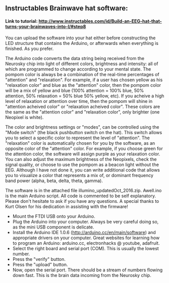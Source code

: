 
## Instructables Brainwave hat software:

#### Link to tutorial: http://www.instructables.com/id/Build-an-EEG-hat-that-turns-your-brainwaves-into-l/#step8

You can upload the software into your hat either before constructing the LED structure that contains the Arduino, or afterwards when everything is finished. As you prefer.

The Arduino code converts the data string being received from the Neurosky chip into light of different colors, brightness and intensity: all of which are programmed to change according to your mental state. The pompom color is always be a combination of the real-time percentages of "attention" and "relaxation". For example, if a user has chosen yellow as his "relaxation color" and blue as the "attention" color, then the pompom color will be a mix of yellow and blue (100% attention = 100% blue, 50% attention, 50% relaxation = 50% blue 50% yellow, etc). If you acheive a high level of relaxation or attention over time, then the pompom will shine in "attention acheived color" or "relaxation acheived color". These colors are the same as the "attention color" and "relaxation color", only brighter (one Neopixel is white).

The color and brightness settings or "modes", can be controlled using the "Mode switch" (the black pushbutton switch on the hat). This switch allows you to select a specific color to represent the level of "attention". The "relaxation" color is automatically chosen for you by the software, as an opposite color of the "attention" color. For example, if you choose green for the attention color, the software will assign purple as your relaxation color. You can also adjust the maximum brightness of the Neopixels, check the signal quality, or choose to use the pompom as a beacon light without the EEG. Although I have not done it, you can write additional code that allows you to visualize a color that represents a mix of, or dominant frequency band power (alpha, beta, delta, theta, gamma).

The software is in the attached file illumino_updatedOct_2016.zip. Awell.ino is the main Arduino script. All code is commented to be self explanatory. Please don't hesitate to ask if you have any questions. A special thanks to Kurt Olsen for his dedication in assisting with the firmware!

- Mount the FTDI USB onto your Arduino.
- Plug the Arduino into your computer. Always be very careful doing so, as the mini USB component is delicate.
- Install the Arduino IDE 1.0.6 (http://arduino.cc/en/main/software) and appropriate drivers on your computer. Great websites for learning how to program an Arduino: arduino.cc, electronhacks @ youtube, adafruit.
- Select the right board and serial port (COM). This is usually the lowest number.
- Press the "verify" button.
- Press the "upload" button.
- Now, open the serial port. There should be a stream of numbers flowing down fast. This is the brain data incoming from the Neurosky chip.
